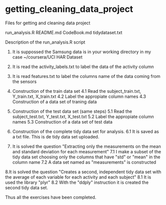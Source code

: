getting_cleaning_data_project
=============================

Files for getting and cleaning data project

run_analysis.R
README.md
CodeBook.md
tidydataset.txt 

Description of the run_analysis.R script

1. It is suppossed the Samsung data is in your working directory in my case ~/coursera/UCI HAR Dataset
2. It is read the activity_labels.txt to label the data of the activity column
3. It is read features.txt to label the columns name of the data coming from the sensors

4. Construction of the train data set
4.1 Read the subject_train.txt, Y_train.txt, X_train.txt
4.2 Label the appropiate column names
4.3 Construction of a data set of traning data

5. Construction of the test data set (same steps)
5.1 Read the subject_test.txt, Y_test.txt, X_test.txt
5.2 Label the appropiate column names
5.3 Construction of a data set of test data

6. Construction of the complete tidy data set for analysis. 
6.1 It is saved as a txt file. This is de tidy data set uploaded.

7. It is solved the question "Extracting only the measurements on the mean and standard deviation for each measurement"
7.1 I make a subset of the tidy data set choosing only the columns that have "std" or "mean" in the column name
7.2 A data set named as "measurements" is constructed

8.It is solved the question "Creates a second, independent tidy data set with the average of each variable for each activity and each subject"
8.1 It is used the library "plyr"
8.2 With the "ddply" instruction it is created the second tidy data set.

Thus all the exercises have been completed.



